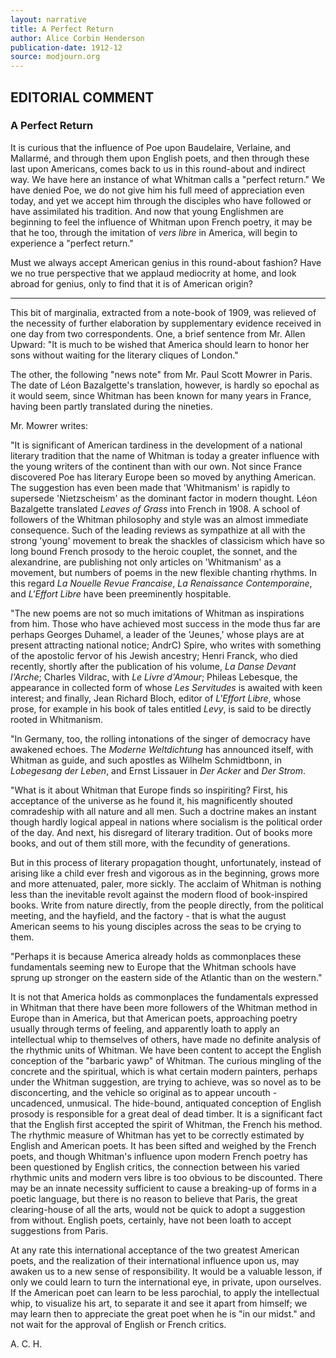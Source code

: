 ```yaml
---
layout: narrative
title: A Perfect Return
author: Alice Corbin Henderson
publication-date: 1912-12
source: modjourn.org
---
```


## EDITORIAL COMMENT


### A Perfect Return


It is curious that the influence of Poe upon Baudelaire, Verlaine, and Mallarmé, and through them upon English poets, and then through these last upon Americans, comes back to us in this round-about and indirect way. We have here an instance of what Whitman calls a "perfect return." We have denied Poe, we do not give him his full meed of appreciation even today, and yet we accept him through the disciples who have followed or have assimilated his tradition. And now that young Englishmen are beginning to feel the influence of Whitman upon French poetry, it may be that he too, through the imitation of _vers libre_ in America, will begin to experience a "perfect return." 


Must we always accept American genius in this round-about fashion? Have we no true perspective that we applaud mediocrity at home, and look abroad for genius, only to find that it is of American origin?

---

This bit of marginalia, extracted from a note-book of 1909, was relieved of the necessity of further elaboration by supplementary evidence received in one day from two correspondents. One, a brief sentence from Mr. Allen Upward: "It is much to be wished that America should learn to honor her sons without waiting for the literary cliques of London." 


The other, the following "news note" from Mr. Paul Scott Mowrer in Paris. The date of Léon Bazalgette's translation, however, is hardly so epochal as it would seem, since Whitman has been known for many years in France, having been partly translated during the nineties. 


Mr. Mowrer writes:  


"It is significant of American tardiness in the development of a national literary tradition that the name of Whitman is today a greater influence with the young writers of the continent than with our own. Not since France discovered Poe has literary Europe been so moved by anything American. The suggestion has even been made that 'Whitmanism' is rapidly to supersede 'Nietzscheism' as the dominant factor in modern thought. Léon Bazalgette translated _Leaves of Grass_ into French in 1908. A school of followers of the Whitman philosophy and style was an almost immediate consequence. Such of the leading reviews as sympathize at all with the strong 'young' movement to break the shackles of classicism which have so long bound French prosody to the heroic couplet, the sonnet, and the alexandrine, are publishing not only articles on 'Whitmanism' as a movement, but numbers of poems in the new flexible chanting rhythms. In this regard _La Nouelle Revue Francaise_, _La Renaissance Contemporaine_, and _L'Effort Libre_ have been preeminently hospitable. 


"The new poems are not so much imitations of Whitman as inspirations from him. Those who have achieved most success in the mode thus far are perhaps Georges Duhamel, a leader of the 'Jeunes,' whose plays are at present attracting national notice; AndrC) Spire, who writes with something of the apostolic fervor of his Jewish ancestry; Henri Franck, who died recently, shortly after the publication of his volume, _La Danse Devant l'Arche_; Charles Vildrac, with _Le Livre d'Amour_; Phileas Lebesque, the appearance in collected form of whose _Les Servitudes_ is awaited with keen interest; and finally, Jean Richard Bloch, editor of _L'Effort Libre_, whose prose, for example in his book of tales entitled _Levy_, is said to be directly rooted in Whitmanism.


"In Germany, too, the rolling intonations of the singer of democracy have awakened echoes. The _Moderne Weltdichtung_ has announced itself, with Whitman as guide, and such apostles as Wilhelm Schmidtbonn, in _Lobegesang der Leben_, and Ernst Lissauer in _Der Acker_ and _Der Strom_. 


"What is it about Whitman that Europe finds so inspiriting? First, his acceptance of the universe as he found it, his magnificently shouted comradeship with all nature and all men. Such a doctrine makes an instant though hardly logical appeal in nations where socialism is the political order of the day. And next, his disregard of literary tradition. Out of books more books, and out of them still more, with the fecundity of generations. 


But in this process of literary propagation thought, unfortunately, instead of arising like a child ever fresh and vigorous as in the beginning, grows more and more attenuated, paler, more sickly. The acclaim of Whitman is nothing less than the inevitable revolt against the modern flood of book-inspired books. Write from nature directly, from the people directly, from the political meeting, and the hayfield, and the factory - that is what the august American seems to his young disciples across the seas to be crying to them.


"Perhaps it is because America already holds as commonplaces these fundamentals seeming new to Europe that the Whitman schools have sprung up stronger on the eastern side of the Atlantic than on the western."


It is not that America holds as commonplaces the fundamentals expressed in Whitman that there have been more followers of the Whitman method in Europe than in America, but that American poets, approaching poetry usually through terms of feeling, and apparently loath to apply an intellectual whip to themselves of others, have made no definite analysis of the rhythmic units of Whitman. We have been content to accept the English conception of the "barbaric yawp" of Whitman. The curious mingling of the concrete and the spiritual, which is what certain modern painters, perhaps under the Whitman suggestion, are trying to achieve, was so novel as to be disconcerting, and the vehicle so original as to appear uncouth - uncadenced, unmusical. The hide-bound, antiquated conception of English prosody is responsible for a great deal of dead timber. It is a significant fact that the English first accepted the spirit of Whitman, the French his method. The rhythmic measure of Whitman has yet to be correctly estimated by English and American poets. It has been sifted and weighed by the French poets, and though Whitman's influence upon modern French poetry has been questioned by English critics, the connection between his varied rhythmic units and modern vers libre is too obvious to be discounted. There may be an innate necessity sufficient to cause a breaking-up of forms in a poetic language, but there is no reason to believe that Paris, the great clearing-house of all the arts, would not be quick to adopt a suggestion from without. English poets, certainly, have not been loath to accept suggestions from Paris. 


At any rate this international acceptance of the two greatest American poets, and the realization of their international influence upon us, may awaken us to a new sense of responsibility. It would be a valuable lesson, if only we could learn to turn the international eye, in private, upon ourselves. If the American poet can learn to be less parochial, to apply the intellectual whip, to visualize his art, to separate it and see it apart from himself; we may learn then to appreciate the great poet when  he is "in our midst." and not wait for the approval of English or French critics. 


A. C. H.
